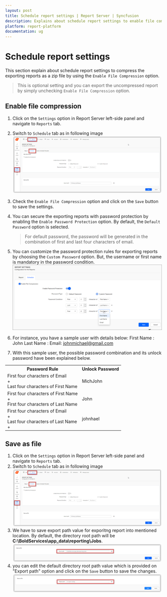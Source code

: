```yaml
---
layout: post
title: Schedule report settings | Report Server | Syncfusion
description: Explains about schedule report settings to enable file compression option to compress the exporting reports in schedule.
platform: report-platform
documentation: ug
---
```


# Schedule report settings

This section explain about schedule report settings to compress the exporting reports as a zip file by using the `Enable File Compression` option.

> This is optional setting and you can export the uncompressed report by simply unchecking `Enable File Compression` option.

## Enable file compression

1. Click on the `Settings` option in Report Server left-side panel and navigate to `Reports` tab.
2. Switch to `Schedule` tab as in following image
 ![Schedule report settings tab in Report Server](/static/assets/on-premise/images/manage-schedule/schedule-settings/schedule-report-settings-tab.png)

3. Check the `Enable File Compression` option and click on the `Save` button to save the settings.
4. You can secure the exporting reports with password protection by enabling the `Enable Password Protection` option. By default, the `Default Password` option is selected.
    > For default password, the password will be generated in the combination of first and last four characters of email.

5. You can customize the password protection rules for exporting reports by choosing the `Custom Password` option. But, the username or first name is mandatory in the password condition.
![Custom password compression settings](/static/assets/on-premise/images/manage-schedule/schedule-settings/custom-password-for-compression.png)

6. For instance, you have a sample user with details below:
    First Name : John
    Last Name :
    Email: johnmichael@gmail.com

7. With this sample user, the possible password combination and its unlock password have been explained below.

<table>
    <tr>
        <th>
            Password Rule
        </th>
        <th>
            Unlock Password
        </th>
    </tr>
    <tr>
        <td>
            First four characters of Email <br/> + <br/>
            Last four characters of First Name
        </td>
        <td>
            MichJohn
        </td>
    </tr>
    <tr>
        <td>
            First four characters of First Name <br/> + <br/>
            First four characters of Last Name
        </td>
        <td>
            John
        </td>
    </tr>
    <tr>
        <td>
            First four characters of Email <br/> + <br/>
            Last four characters of Last Name <br/> + <br/>
        </td>
        <td>
            johnhael
        </td>
    </tr>
</table>

## Save as file

1. Click on the `Settings` option in Report Server left-side panel and navigate to `Reports` tab.
2. Switch to `Schedule` tab as in following image
 ![Schedule report settings tab in Report Server](/static/assets/on-premise/images/manage-schedule/schedule-settings/schedule-report-settings-tab.png)
3. We have to save export path value for exporitng report into mentioned location. By default, the directory root path will be **C:\BoldServices\app_data\reporting\Jobs**.![Default Export path Settings](/static/assets/on-premise/images/manage-schedule/schedule-settings/schedule-report-settings-export-default.png)
4. you can edit the default directory root path value which is provided on "Export path" option and click on the `Save` button to save the changes.![Required Export path Settings](/static/assets/on-premise/images/manage-schedule/schedule-settings/schedule-report-settings-export-required.png)